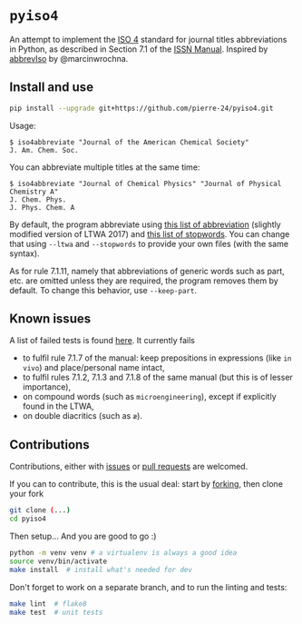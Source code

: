 # `pyiso4`

An attempt to implement the [ISO 4](https://en.wikipedia.org/wiki/ISO_4) standard for journal titles abbreviations in Python,
as described in Section 7.1 of the [ISSN Manual](https://www.issn.org/understanding-the-issn/assignment-rules/issn-manual/).
Inspired by [abbrevIso](https://github.com/marcinwrochna/abbrevIso) by @marcinwrochna.


## Install and use

```bash
pip install --upgrade git+https://github.com/pierre-24/pyiso4.git
```

Usage:

```text
$ iso4abbreviate "Journal of the American Chemical Society"
J. Am. Chem. Soc.
```

You can abbreviate multiple titles at the same time:

```text
$ iso4abbreviate "Journal of Chemical Physics" "Journal of Physical Chemistry A"
J. Chem. Phys.
J. Phys. Chem. A
```

By default, the program abbreviate using [this list of abbreviation](LTWA_20170914-modified.csv) (slightly modified version of LTWA 2017)
and [this list of stopwords](stopwords.txt).
You can change that using ``--ltwa`` and ``--stopwords`` to provide your own files (with the same syntax).

As for rule 7.1.11, namely that abbreviations of generic words such as part, etc. are omitted unless they are required,
the program removes them by default.
To change this behavior, use `--keep-part`.

## Known issues

A list of failed tests is found [here](tests/failed_tests.csv).
It currently fails

+ to fulfil rule 7.1.7 of the manual: keep prepositions in expressions (like ``in vivo``) and place/personal name intact,
+ to fulfil rules 7.1.2, 7.1.3 and 7.1.8 of the same manual (but this is of lesser importance),
+ on compound words (such as ``microengineering``), except if explicitly found in the LTWA,
+ on double diacritics (such as ``æ``).

## Contributions

Contributions, either with [issues](https://github.com/pierre-24/pyiso4/issues) or [pull requests](https://github.com/pierre-24/pyiso4/pulls) are welcomed.

If you can to contribute, this is the usual deal: 
start by [forking](https://guides.github.com/activities/forking/), then clone your fork

```bash
git clone (...)
cd pyiso4
```

Then setup... And you are good to go :)

```bash
python -m venv venv # a virtualenv is always a good idea
source venv/bin/activate
make install  # install what's needed for dev
```

Don't forget to work on a separate branch, and to run the linting and tests:

```bash
make lint  # flake8
make test  # unit tests
```